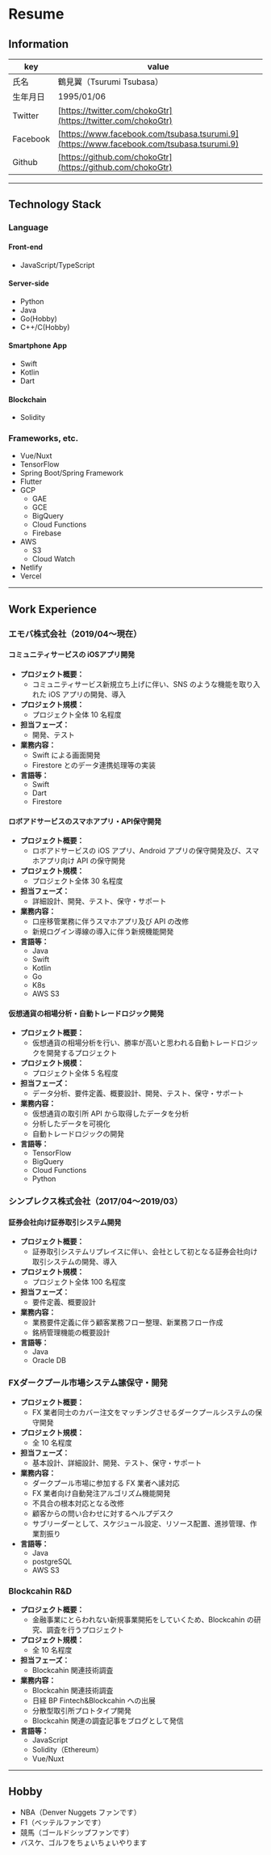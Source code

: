 # Resume

## Information

|key|value|
|---|---|
|氏名|鶴見翼（Tsurumi Tsubasa）|
|生年月日|1995/01/06|
|Twitter|[https://twitter.com/chokoGtr](https://twitter.com/chokoGtr)|
|Facebook|[https://www.facebook.com/tsubasa.tsurumi.9](https://www.facebook.com/tsubasa.tsurumi.9)|
|Github|[https://github.com/chokoGtr](https://github.com/chokoGtr)|

---

## Technology Stack

### Language

#### Front-end
- JavaScript/TypeScript

#### Server-side
- Python
- Java
- Go(Hobby)
- C++/C(Hobby)

#### Smartphone App
- Swift
- Kotlin
- Dart

#### Blockchain
- Solidity

### Frameworks, etc.

- Vue/Nuxt
- TensorFlow
- Spring Boot/Spring Framework
- Flutter
- GCP
    - GAE
    - GCE
    - BigQuery
    - Cloud Functions
    - Firebase
- AWS
    - S3
    - Cloud Watch
- Netlify
- Vercel

---

## Work Experience

### エモバ株式会社（2019/04〜現在）

#### コミュニティサービスの iOSアプリ開発
- **プロジェクト概要：**
    - コミュニティサービス新規立ち上げに伴い、SNS のような機能を取り入れた iOS アプリの開発、導入
- **プロジェクト規模：**
    - プロジェクト全体 10 名程度
- **担当フェーズ：**
    - 開発、テスト
- **業務内容：**
    - Swift による画面開発
    - Firestore とのデータ連携処理等の実装
- **言語等：**
    - Swift
    - Dart
    - Firestore

#### ロボアドサービスのスマホアプリ・API保守開発
- **プロジェクト概要：**
    - ロボアドサービスの iOS アプリ、Android アプリの保守開発及び、スマホアプリ向け API の保守開発
- **プロジェクト規模：**
    - プロジェクト全体 30 名程度
- **担当フェーズ：**
    - 詳細設計、開発、テスト、保守・サポート
- **業務内容：**
    - 口座移管業務に伴うスマホアプリ及び API の改修
    - 新規ログイン導線の導入に伴う新規機能開発
- **言語等：**
    - Java
    - Swift
    - Kotlin
    - Go
    - K8s
    - AWS S3

#### 仮想通貨の相場分析・自動トレードロジック開発
- **プロジェクト概要：**
    - 仮想通貨の相場分析を行い、勝率が高いと思われる自動トレードロジックを開発するプロジェクト
- **プロジェクト規模：**
    - プロジェクト全体 5 名程度
- **担当フェーズ：**
    - データ分析、要件定義、概要設計、開発、テスト、保守・サポート
- **業務内容：**
    - 仮想通貨の取引所 API から取得したデータを分析
    - 分析したデータを可視化
    - 自動トレードロジックの開発
- **言語等：**
    - TensorFlow
    - BigQuery
    - Cloud Functions
    - Python


### シンプレクス株式会社（2017/04〜2019/03）
#### 証券会社向け証券取引システム開発
- **プロジェクト概要：**
    - 証券取引システムリプレイスに伴い、会社として初となる証券会社向け取引システムの開発、導入
- **プロジェクト規模：**
    - プロジェクト全体 100 名程度
- **担当フェーズ：**
    - 要件定義、概要設計
- **業務内容：**
    - 業務要件定義に伴う顧客業務フロー整理、新業務フロー作成
    - 銘柄管理機能の概要設計
- **言語等：**
    - Java
    - Oracle DB

### FXダークプール市場システム䛾保守・開発
- **プロジェクト概要：**
    - FX 業者同士のカバー注文をマッチングさせるダークプールシステムの保守開発
- **プロジェクト規模：**
    - 全 10 名程度
- **担当フェーズ：**
    - 基本設計、詳細設計、開発、テスト、保守・サポート
- **業務内容：**
    - ダークプール市場に参加する FX 業者へ䛾対応
    - FX 業者向け自動発注アルゴリズム機能開発
    - 不具合の根本対応となる改修
    - 顧客からの問い合わせに対するヘルプデスク
    - サブリーダーとして、スケジュール設定、リソース配置、進捗管理、作業割振り
- **言語等：**
    - Java
    - postgreSQL
    - AWS S3


### Blockcahin R&D
- **プロジェクト概要：**
    - 金融事業にとらわれない新規事業開拓をしていくため、Blockcahin の研究、調査を行うプロジェクト
- **プロジェクト規模：**
    - 全 10 名程度
- **担当フェーズ：**
    - Blockcahin 関連技術調査
- **業務内容：**
    - Blockcahin 関連技術調査
    - 日経 BP Fintech&Blockcahin への出展
    - 分散型取引所プロトタイプ開発
    - Blockcahin 関連の調査記事をブログとして発信
- **言語等：**
    - JavaScript
    - Solidity（Ethereum）
    - Vue/Nuxt

---
## Hobby

- NBA（Denver Nuggets ファンです）
- F1（ベッテルファンです）
- 競馬（ゴールドシップファンです）
- バスケ、ゴルフをちょいちょいやります